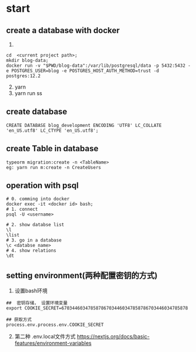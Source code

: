 
# start

## create a database with docker
1. 
```shell
cd  <current project path>;
mkdir blog-data;
docker run -v "$PWD/blog-data":/var/lib/postgresql/data -p 5432:5432 -e POSTGRES_USER=blog -e POSTGRES_HOST_AUTH_METHOD=trust -d postgres:12.2
```
2. yarn 
3. yarn run ss

## create database
```shell
CREATE DATABASE blog_development ENCODING 'UTF8' LC_COLLATE 'en_US.utf8' LC_CTYPE 'en_US.utf8';
```
## create Table in database
``` shell
typeorm migration:create -n <TableName>
eg: yarn run m:create -n CreateUsers
```

## operation with psql
```shell
# 0. comming into docker
docker exec -it <docker id> bash;
# 1. connect 
psql -U <username>

# 2. show databse list
\l 
\list
# 3. go in a database
\c <databse name>
# 4. show relations
\dt 

```



## setting environment(两种配置密钥的方式)
1. 设置bash环境
```shell
##  密钥存储， 设置环境变量
export COOKIE_SECRET=670344603478587867034460347858786703446034785878

## 获取方式
process.env.process.env.COOKIE_SECRET
```
2. 第二种 .env.local文件方式
   https://nextjs.org/docs/basic-features/environment-variables
